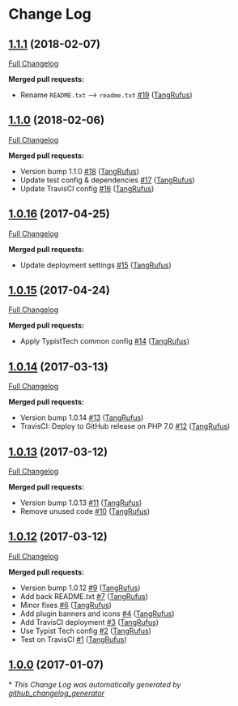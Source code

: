 # Change Log

## [1.1.1](https://github.com/TypistTech/remove-medium-cross-links/tree/1.1.1) (2018-02-07)
[Full Changelog](https://github.com/TypistTech/remove-medium-cross-links/compare/1.1.0...1.1.1)

**Merged pull requests:**

- Rename `README.txt` --\> `readme.txt` [\#19](https://github.com/TypistTech/remove-medium-cross-links/pull/19) ([TangRufus](https://github.com/TangRufus))

## [1.1.0](https://github.com/TypistTech/remove-medium-cross-links/tree/1.1.0) (2018-02-06)
[Full Changelog](https://github.com/TypistTech/remove-medium-cross-links/compare/1.0.16...1.1.0)

**Merged pull requests:**

- Version bump 1.1.0 [\#18](https://github.com/TypistTech/remove-medium-cross-links/pull/18) ([TangRufus](https://github.com/TangRufus))
- Update test config & dependencies [\#17](https://github.com/TypistTech/remove-medium-cross-links/pull/17) ([TangRufus](https://github.com/TangRufus))
- Update TravisCI config [\#16](https://github.com/TypistTech/remove-medium-cross-links/pull/16) ([TangRufus](https://github.com/TangRufus))

## [1.0.16](https://github.com/TypistTech/remove-medium-cross-links/tree/1.0.16) (2017-04-25)
[Full Changelog](https://github.com/TypistTech/remove-medium-cross-links/compare/1.0.15...1.0.16)

**Merged pull requests:**

- Update deployment settings [\#15](https://github.com/TypistTech/remove-medium-cross-links/pull/15) ([TangRufus](https://github.com/TangRufus))

## [1.0.15](https://github.com/TypistTech/remove-medium-cross-links/tree/1.0.15) (2017-04-24)
[Full Changelog](https://github.com/TypistTech/remove-medium-cross-links/compare/1.0.14...1.0.15)

**Merged pull requests:**

- Apply TypistTech common config [\#14](https://github.com/TypistTech/remove-medium-cross-links/pull/14) ([TangRufus](https://github.com/TangRufus))

## [1.0.14](https://github.com/TypistTech/remove-medium-cross-links/tree/1.0.14) (2017-03-13)
[Full Changelog](https://github.com/TypistTech/remove-medium-cross-links/compare/1.0.13...1.0.14)

**Merged pull requests:**

- Version bump 1.0.14 [\#13](https://github.com/TypistTech/remove-medium-cross-links/pull/13) ([TangRufus](https://github.com/TangRufus))
- TravisCI: Deploy to GitHub release on PHP 7.0 [\#12](https://github.com/TypistTech/remove-medium-cross-links/pull/12) ([TangRufus](https://github.com/TangRufus))

## [1.0.13](https://github.com/TypistTech/remove-medium-cross-links/tree/1.0.13) (2017-03-12)
[Full Changelog](https://github.com/TypistTech/remove-medium-cross-links/compare/1.0.12...1.0.13)

**Merged pull requests:**

- Version bump 1.0.13 [\#11](https://github.com/TypistTech/remove-medium-cross-links/pull/11) ([TangRufus](https://github.com/TangRufus))
- Remove unused code [\#10](https://github.com/TypistTech/remove-medium-cross-links/pull/10) ([TangRufus](https://github.com/TangRufus))

## [1.0.12](https://github.com/TypistTech/remove-medium-cross-links/tree/1.0.12) (2017-03-12)
[Full Changelog](https://github.com/TypistTech/remove-medium-cross-links/compare/1.0.0...1.0.12)

**Merged pull requests:**

- Version bump 1.0.12 [\#9](https://github.com/TypistTech/remove-medium-cross-links/pull/9) ([TangRufus](https://github.com/TangRufus))
- Add back README.txt [\#7](https://github.com/TypistTech/remove-medium-cross-links/pull/7) ([TangRufus](https://github.com/TangRufus))
- Minor fixes [\#6](https://github.com/TypistTech/remove-medium-cross-links/pull/6) ([TangRufus](https://github.com/TangRufus))
- Add plugin banners and icons [\#4](https://github.com/TypistTech/remove-medium-cross-links/pull/4) ([TangRufus](https://github.com/TangRufus))
- Add TravisCI deployment [\#3](https://github.com/TypistTech/remove-medium-cross-links/pull/3) ([TangRufus](https://github.com/TangRufus))
- Use Typist Tech config [\#2](https://github.com/TypistTech/remove-medium-cross-links/pull/2) ([TangRufus](https://github.com/TangRufus))
- Test on TravisCI [\#1](https://github.com/TypistTech/remove-medium-cross-links/pull/1) ([TangRufus](https://github.com/TangRufus))

## [1.0.0](https://github.com/TypistTech/remove-medium-cross-links/tree/1.0.0) (2017-01-07)


\* *This Change Log was automatically generated by [github_changelog_generator](https://github.com/skywinder/Github-Changelog-Generator)*